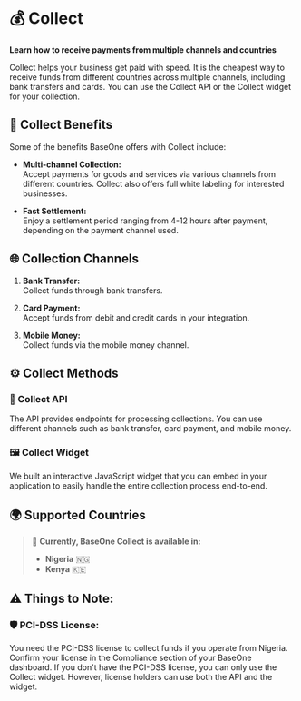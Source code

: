 # 💰 Collect

**Learn how to receive payments from multiple channels and countries**

Collect helps your business get paid with speed. It is the cheapest way to receive funds from different countries across multiple channels, including bank transfers and cards. You can use the Collect API or the Collect widget for your collection.

## 🎯 Collect Benefits

Some of the benefits BaseOne offers with Collect include:

- **Multi-channel Collection:**  
  Accept payments for goods and services via various channels from different countries. Collect also offers full white labeling for interested businesses.

- **Fast Settlement:**  
  Enjoy a settlement period ranging from 4-12 hours after payment, depending on the payment channel used.

## 🌐 Collection Channels

1. **Bank Transfer:**  
   Collect funds through bank transfers.

2. **Card Payment:**  
   Accept funds from debit and credit cards in your integration.

3. **Mobile Money:**  
   Collect funds via the mobile money channel.

## ⚙️ Collect Methods

### 🧩 Collect API

The API provides endpoints for processing collections. You can use different channels such as bank transfer, card payment, and mobile money.

### 🖼️ Collect Widget

We built an interactive JavaScript widget that you can embed in your application to easily handle the entire collection process end-to-end.

## 🌍 Supported Countries

> 🥇 **Currently, BaseOne Collect is available in:**
>
> - **Nigeria** 🇳🇬
> - **Kenya** 🇰🇪

## ⚠️ Things to Note:

### 🛡️ PCI-DSS License:

You need the PCI-DSS license to collect funds if you operate from Nigeria. Confirm your license in the Compliance section of your BaseOne dashboard. If you don't have the PCI-DSS license, you can only use the Collect widget. However, license holders can use both the API and the widget.
